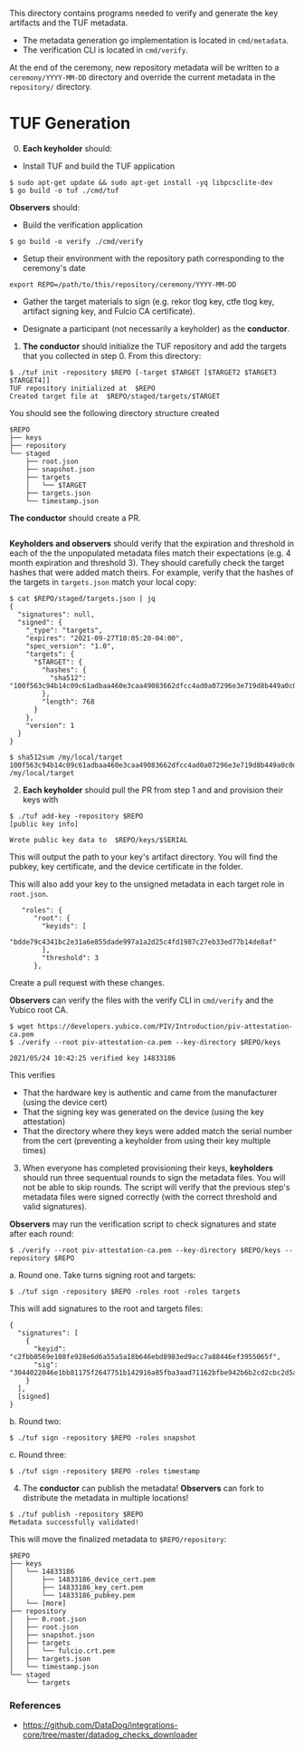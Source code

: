 This directory contains programs needed to verify and generate the key artifacts and the TUF metadata. 
* The metadata generation go implementation is located in `cmd/metadata`.
* The verification CLI is located in `cmd/verify`.

At the end of the ceremony, new repository metadata will be written to a `ceremony/YYYY-MM-DD` directory 
and override the current metadata in the `repository/` directory.

# TUF Generation

0. **Each keyholder** should:

* Install TUF and build the TUF application
```
$ sudo apt-get update && sudo apt-get install -yq libpcsclite-dev
$ go build -o tuf ./cmd/tuf
```

**Observers** should:
* Build the verification application
```
$ go build -o verify ./cmd/verify
```

* Setup their environment with the repository path corresponding to the ceremony's date
```
export REPO=/path/to/this/repository/ceremony/YYYY-MM-DD
```

* Gather the target materials to sign (e.g. rekor tlog key, ctfe tlog key, artifact signing key, and Fulcio CA certificate).

* Designate a participant (not necessarily a keyholder) as the **conductor**.

1. **The conductor** should initialize the TUF repository and add the targets that you collected in step 0. From this directory:
```
$ ./tuf init -repository $REPO [-target $TARGET [$TARGET2 $TARGET3 $TARGET4]]
TUF repository initialized at  $REPO
Created target file at  $REPO/staged/targets/$TARGET
```

You should see the following directory structure created
```
$REPO
├── keys
├── repository
└── staged
    ├── root.json
    ├── snapshot.json
    ├── targets
    │   └── $TARGET
    ├── targets.json
    └── timestamp.json
```

**The conductor** should create a PR.
```

```

**Keyholders and observers** should verify that the expiration and threshold in each of the the unpopulated metadata files match their expectations (e.g. 4 month expiration and threshold 3).
They should carefully check the target hashes that were added match theirs. For example, verify that the hashes of the targets in `targets.json` match your local copy:

```
$ cat $REPO/staged/targets.json | jq
{
  "signatures": null,
  "signed": {
    "_type": "targets",
    "expires": "2021-09-27T10:05:20-04:00",
    "spec_version": "1.0",
    "targets": {
      "$TARGET": {
        "hashes": {
          "sha512": "100f563c94b14c09c61adbaa460e3caa49083662dfcc4ad0a07296e3e719d8b449a0c0ddad37775f32af69c3535629b83aa8c95286e32251ad99eed38fff69c3"
        },
        "length": 768
      }
    },
    "version": 1
  }
}

$ sha512sum /my/local/target
100f563c94b14c09c61adbaa460e3caa49083662dfcc4ad0a07296e3e719d8b449a0c0ddad37775f32af69c3535629b83aa8c95286e32251ad99eed38fff69c3 /my/local/target
```

2. **Each keyholder** should pull the PR from step 1 and and provision their keys with
```
$ ./tuf add-key -repository $REPO
[public key info]

Wrote public key data to  $REPO/keys/$SERIAL
```

This will output the path to your key's artifact directory. You will find the pubkey, key certificate, and the device certificate in the folder.

This will also add your key to the unsigned metadata in each target role in `root.json`.

```
   "roles": {
      "root": {
        "keyids": [
          "bdde79c4341bc2e31a6e855dade997a1a2d25c4fd1987c27eb33ed77b14de8af"
        ],
        "threshold": 3
      },
```

Create a pull request with these changes.

**Observers** can verify the files with the verify CLI in `cmd/verify` and the Yubico root CA.

```
$ wget https://developers.yubico.com/PIV/Introduction/piv-attestation-ca.pem
$ ./verify --root piv-attestation-ca.pem --key-directory $REPO/keys

2021/05/24 10:42:25 verified key 14833186
```

This verifies
* That the hardware key is authentic and came from the manufacturer (using the device cert)
* That the signing key was generated on the device (using the key attestation)
* That the directory where they keys were added match the serial number from the cert (preventing a keyholder from using their key multiple times)


3. When everyone has completed provisioning their keys, **keyholders** should run three sequentual rounds to sign the metadata files. You will not be able to skip rounds. The script will verify that the previous step's metadata files were signed correctly (with the correct threshold and valid signatures).

**Observers** may run the verification script to check signatures and state after each round:
```
$ ./verify --root piv-attestation-ca.pem --key-directory $REPO/keys --repository $REPO
```

a. Round one. Take turns signing root and targets: 

```
$ ./tuf sign -repository $REPO -roles root -roles targets
```

This will add signatures to the root and targets files:
```
{
  "signatures": [
    {
      "keyid": "c2fbb0569e108fe928e6d6a55a5a18b646ebd8983ed9acc7a88446ef3955065f",
      "sig": "3044022046e1bb81175f2647751b142916a85fba3aad71162bfbe942b6b2cd2cbc2d5a3302205373a6e3f5a37f66a2bf7406315568734675b4b939795e98e4f292ad4e1a2e99"
    }
  ],
  [signed]
}
```

b. Round two: 
```
$ ./tuf sign -repository $REPO -roles snapshot
```

c. Round three:
```
$ ./tuf sign -repository $REPO -roles timestamp
```

4. The **conductor** can publish the metadata! **Observers** can fork to distribute the metadata in multiple locations!

```
$ ./tuf publish -repository $REPO
Metadata successfully validated!
```

This will move the finalized metadata to `$REPO/repository`:
```
$REPO
├── keys
│   └── 14833186
│       ├── 14833186_device_cert.pem
│       ├── 14833186_key_cert.pem
│       └── 14833186_pubkey.pem
│   └── [more]
├── repository
│   ├── 0.root.json
│   ├── root.json
│   ├── snapshot.json
│   ├── targets
│   │   └── fulcio.crt.pem
│   ├── targets.json
│   └── timestamp.json
└── staged
    └── targets

```

### References

* https://github.com/DataDog/integrations-core/tree/master/datadog_checks_downloader
